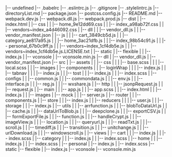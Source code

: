 |-- undefined
    |-- .babelrc
    |-- .eslintrc.js
    |-- .gitignore
    |-- .stylelintrc.js
    |-- directoryList.md
    |-- package.json
    |-- postcss.config.js
    |-- README.md
    |-- webpack.dev.js
    |-- webpack.dll.js
    |-- webpack.prod.js
    |-- dist
    |   |-- index.html
    |   |-- css
    |   |   |-- home_9e12dd69.css
    |   |   |-- index_a98ab72f.css
    |   |   |-- vendors~index_a4d46092.css
    |   |-- dll
    |   |   |-- vendor_dll.js
    |   |   |-- vendor_manifest.json
    |   |-- js
    |   |   |-- cart_3849cb5d.js
    |   |   |-- category_ae817a95.js
    |   |   |-- home_3ac21dfb.js
    |   |   |-- index_98b54c91.js
    |   |   |-- personal_67b0c9ff.js
    |   |   |-- vendors~index_1cf4db5e.js
    |   |   |-- vendors~index_1cf4db5e.js.LICENSE.txt
    |   |-- static
    |       |-- flexible
    |       |   |-- index.js
    |       |-- vconsole
    |           |-- vconsole.min.js
    |-- dll
    |   |-- vendor_dll.js
    |   |-- vendor_manifest.json
    |-- src
    |   |-- assets
    |   |   |-- css
    |   |   |   |-- base.scss
    |   |   |   |-- local.scss
    |   |   |-- images
    |   |-- components
    |   |   |-- loginWrap
    |   |   |   |-- index.js
    |   |   |-- tabnav
    |   |   |   |-- index.js
    |   |   |-- tost
    |   |       |-- index.js
    |   |       |-- index.scss
    |   |-- configs
    |   |   |-- common.js
    |   |   |-- commondata.js
    |   |   |-- env.js
    |   |   |-- interface.js
    |   |   |-- reg.js
    |   |   |-- wxshare.js
    |   |-- http
    |   |   |-- jsonpRequest.js
    |   |   |-- request.js
    |   |-- main
    |   |   |-- app.js
    |   |   |-- app.scss
    |   |   |-- index.html
    |   |   |-- index.js
    |   |   |-- images
    |   |-- mock
    |   |   |-- server.js
    |   |-- router
    |   |   |-- components.js
    |   |-- store
    |   |   |-- index.js
    |   |   |-- reducers
    |   |   |   |-- user.js
    |   |   |-- storage
    |   |       |-- index.js
    |   |-- utils
    |   |   |-- arrfunction.js
    |   |   |-- blobToDataUrl.js
    |   |   |-- cache.js
    |   |   |-- dataUrlToBlob.js
    |   |   |-- deepclone.js
    |   |   |-- exportCSV.js
    |   |   |-- formExportFile.js
    |   |   |-- function.js
    |   |   |-- handleCrypt.js
    |   |   |-- imageView.js
    |   |   |-- location.js
    |   |   |-- queryurl.js
    |   |   |-- readTxt.js
    |   |   |-- scroll.js
    |   |   |-- timediff.js
    |   |   |-- transition.js
    |   |   |-- unitchange.js
    |   |   |-- urlDownload.js
    |   |   |-- windowscroll.js
    |   |-- views
    |       |-- cart
    |       |   |-- index.js
    |       |   |-- index.scss
    |       |-- category
    |       |   |-- index.js
    |       |   |-- index.scss
    |       |-- home
    |       |   |-- index.js
    |       |   |-- index.scss
    |       |-- personal
    |           |-- index.js
    |           |-- index.scss
    |-- static
        |-- flexible
        |   |-- index.js
        |-- vconsole
            |-- vconsole.min.js
